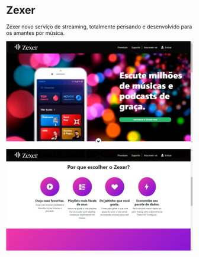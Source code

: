 # Zexer

Zexer novo serviço de streaming, totalmente pensando e desenvolvido para os amantes por música.

![Tela principal](/readme-img/zexer.jpg)

![Motivos](/readme-img/zexer-escolha.jpg)

